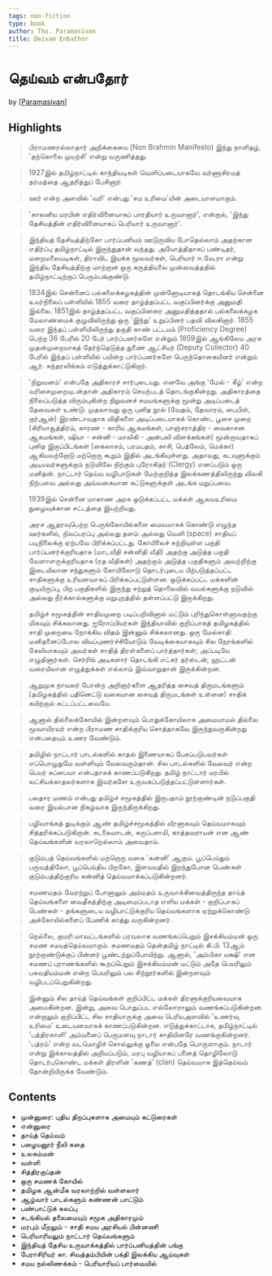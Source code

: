 ```yaml
---
tags: non-fiction
type: book
author: Tho. Paramasivan
title: Deivam Enbathor
---
```


# தெய்வம் என்பதோர்
by [[Paramasivan]]

## Highlights
> பிராமணரல்லாதார் அறிக்கையை (Non Brahmin Manifesto) இந்து நாளிதழ், 'தற்கொலை முயற்சி' என்று வருணித்தது.

> 1927இல் தமிழ்நாட்டில் காந்தியடிகள் வெளிப்படையாகவே வர்ணாசிரமத் தர்மத்தை ஆதரித்துப் பேசினார்.

> ஊர் என்ற அளவில் 'வரி' என்பது 'சம உரிமை'யின் அடையாளமாகும்.

> 'காலனிய மரபின் எதிர்வினையாகப் பாரதியார் உருவானார்', என்றால், 'இந்து தேசியத்தின் எதிர்வினையாகப் பெரியார் உருவானார்'.

> இந்தியத் தேசியத்திற்கோ பார்ப்பனியம் ஊடுருவிய போதெல்லாம் அதற்கான எதிர்ப்பு தமிழ்நாட்டில் இருந்துதான் வந்தது. அயோத்திதாசப் பண்டிதர், மறைமலையடிகள், திராவிட இயக்க மூலவர்கள், பெரியார் ஈ.வே.ரா என்று இந்திய தேசியத்திற்கு மாற்றான ஒரு கருத்தியலை முன்வைத்ததில் தமிழ்நாட்டிற்குப் பெரும்பங்குண்டு.

> 1834இல் சென்னைப் பல்கலைக்கழகத்தின் முன்னோடியாகத் தொடங்கிய சென்னை உயர்நிலைப் பள்ளியில் 1855 வரை தாழ்த்தப்பட்ட வகுப்பினர்க்கு அனுமதி இல்லை. 1851இல் தாழ்த்தப்பட்ட வகுப்பினரை அனுமதித்ததால் பல்கலைக்கழக மேலாண்மைக் குழுவிலிருந்து ஒரு 'இந்து' உறுப்பினர் பதவி விலகினார். 1855 வரை இந்தப் பள்ளியிலிருந்து தகுதி காண் பட்டயம் (Proficiency Degree) பெற்ற 36 பேரில் 20 பேர் பார்ப்பனர்களே என்றும் 1859இல் ஆங்கிலேய அரசு முதன்முறையாகத் தேர்ந்தெடுத்த துணை ஆட்சியர் (Deputy Collector) 40 பேரில் இந்தப் பள்ளியில் பயின்ற பார்ப்பனர்களே பெருந்தொகையினர் என்றும் ஆர். சுந்தரலிங்கம் எடுத்துக்காட்டுகிறார்.

> 'நிறுவனம்' என்பதே அதிகாரச் சார்புடையது. எனவே அங்கு 'மேல் - கீழ்' என்ற வரிசைமுறையுடன்தான் அதிகாரம் செயற்படத் தொடங்குகின்றது. அதிகாரத்தை நிலைப்படுத்த விரும்புகின்ற நிறுவனச் சமயங்களுக்கு மூன்று அடிப்படைத் தேவைகள் உண்டு. முதலாவது ஒரு புனித நூல் (வேதம், தேவாரம், பைபிள், குர்ஆன்) இரண்டாவதாக விதிகளை அடிப்படையாகக் கொண்ட பூசை முறை (கிரியாசூத்திரம், காரண - காரிய ஆகமங்கள், பாஞ்சராத்திர - வைகாசன ஆகமங்கள், ஷியா - சன்னி - மாலிகி - அன்பலி விளக்கங்கள்) மூன்றாவதாகப் புனித இருப்பிடங்கள் (கைலாசம், பரமபதம், காசி, பெத்லேம், மெக்கா) ஆகியவற்றோடு மற்றொரு கூறும் இதில் அடங்கியுள்ளது. அதாவது, கடவுளுக்கும் அடியவர்களுக்கும் நடுவிலே நிற்கும் புரோகிதர் (Clergy) எனப்படும் ஒரு மனிதன். நாட்டார் தெய்வ வழிபாடுகள் மேற்குறித்த இலக்கணத்திலிருந்து விலகி நிற்பவை அல்லது அவ்வகையான கட்டுகளுக்குள் அடங்க மறுப்பவை.

> 1939இல் சென்னை மாகாண அரசு ஒடுக்கப்பட்ட மக்கள் ஆலயஉரிமை நுழைவுக்கான சட்டத்தை இயற்றியது.

> அரச ஆதரவுபெற்ற பெருங்கோயில்களை மையமாகக் கொண்டு எழுந்த ஊர்களில், நிலப்பரப்பு அல்லது தளம் அல்லது வெளி (space) சாதியப் படிநிலைக்கு ஏற்பவே பிரிக்கப்பட்டது. கோயிலைச் சுற்றியுள்ள பகுதி பார்ப்பனர்க்குரியதாக (மாடவீதி சன்னிதி வீதி) அதற்கு அடுத்த பகுதி வேளாளருக்குரியதாக (ரத வீதிகள்) அதற்கும் அடுத்த பகுதிகளும் அவற்றிற்கு இடையிலான சந்துகளும் கோயிலோடு தொடர்புடைய பிற்படுத்தப்பட்ட சாதிகளுக்கு உரியனவாகப் பிரிக்கப்பட்டுள்ளன. ஒடுக்கப்பட்ட மக்களின் குடியிருப்பு, பிற பகுதிகளில் இருந்து சற்றுத் தொலைவில் வயல்களுக்கு நடுவில் அல்லது நீர்க்கால்களுக்கு மறுபுறத்தில் தள்ளப்பட்டு இருக்கிறது.

> தமிழ்ச் சமூகத்தின் சாதியமுறை படிப்பறிவினால் மட்டும் புரிந்துகொள்ளுவதற்கு மிகவும் சிக்கலானது. ஐரோப்பியர்கள் இந்தியாவில் குறிப்பாகத் தமிழகத்தில் சாதி முறையை நோக்கிய விதம் இன்னும் சிக்கலானது. ஒரு மேல்சாதி மனிதனைப்போல வியப்புணர்ச்சியோடும் வேடிக்கையாகவும் சில நேரங்களில் கேலியாகவும் அவர்கள் சாதித் திரள்களைப் பார்த்தார்கள்; அப்படியே எழுதினார்கள். செர்ரிங் அடிகளார் தொடங்கி எட்கர் தர்ஸ்டன், ஹட்டன் வரையிலான எழுத்துக்கள் எல்லாம் இவ்வாறுதான் இருக்கின்றன.

> ஆறுமுக நாவலர் போன்ற அறிஞர்களை ஆதரித்த சைவத் திருமடங்களும் (தமிழகத்தில் பதினெட்டு வகையான சைவத் திருமடங்கள் உள்ளன) சாதிக் கயிற்றால் கட்டப்பட்டவையே.

> ஆனால் தில்லைக்கோயில் இன்றளவும் பொதுக்கோயிலாக அமையாமல் தில்லை மூவாயிரவர் என்ற பிராமண சாதிக்குரிய சொத்தாகவே இருந்துவருகின்றது என்பதையும் உணர வேண்டும்.

> தமிழில் நாட்டார் பாடல்களில் காதல் இணையாகப் பேசப்படுபவர்கள் எப்பொழுதுமே வள்ளியும் வேலவரும்தான். சில பாடல்களில் வேலவர் என்ற பெயர் சுப்பையா என்பதாகக் காணப்படுகிறது. தமிழ் நாட்டார் மரபில் லட்சியக்காதலர்களாக இவர்களே உருவகப்படுத்தப்பட்டுள்ளார்கள்.

> பலதார மணம் என்பது தமிழ்ச் சமூகத்தில் இருபதாம் நூற்றாண்டின் நடுப்பகுதி வரை இயல்பான நிகழ்வாக இருந்திருக்கிறது.

> பழிவாங்கத் துடிக்கும் ஆண் தமிழ்ச்சமூகத்தில் வீரனாகவும் தெய்வமாகவும் சித்தரிக்கப்படுகிறான். சுடலைமாடன், கருப்பசாமி, காத்தவராயன் என ஆண் தெய்வங்களின் வரலாறெல்லாம் அவைதாம்.

> குடும்பத் தெய்வங்களில் மற்றொரு வகை 'கன்னி' ஆகும். பூப்பெய்தும் பருவத்திலோ, பூப்பெய்திய பிறகோ, இளவயதில் இறந்துபோன பெண்கள் குடும்பத்திற்குரிய கன்னித் தெய்வமாக்கப்படுகின்றனர்.

> சமணமதம் வேரற்றுப் போனாலும் அம்மதம் உருவாக்கிவைத்திருந்த தாய்த் தெய்வங்களை வைதீகத்திற்கு அடிமைப்படாத எளிய மக்கள் - குறிப்பாகப் பெண்கள் - தங்களுடைய வழிபாட்டுக்குரிய தெய்வங்களாக ஏற்றுக்கொண்டு அக்கோயில்களைப் பேணிக் காத்து வருகின்றனர்.

> நெல்லை, குமரி மாவட்டங்களில் பரவலாக வணங்கப்பெறும் இசக்கியம்மன் ஒரு சமண சமயத்தெய்வமாகும். சமணமதம் தென்தமிழ் நாட்டில் கி.பி. 13ஆம் நூற்றாண்டுக்குப் பின்னர் பூண்டற்றுப்போயிற்று. ஆனால், 'அம்பிகா யக்ஷி' என சமணப் புராணங்களில் கூறப்பெறும் இசக்கியம்மன் மட்டும் அதே பெயரிலும் பகவதியம்மன் என்ற பெயரிலும் பல சிற்றூர்களில் இன்றளவும் வழிபடப்பெறுகின்றது.

> இன்னும் சில தாய்த் தெய்வங்கள் குறிப்பிட்ட மக்கள் திரளுக்குரியவையாக அமைகின்றன. இன்று, அவை பொதுப்பட எல்லோராலும் வணங்கப்படுகின்றன. என்றாலும் குறிப்பிட்ட சில சாதியாருக்கு அவை பெரியஅளவில் 'உணர்வு உரிமை' உடையனவாகக் காணப்படுகின்றன. எடுத்துக்காட்டாக, தமிழ்நாட்டில் 'பத்திரகாளி' அம்மனைப் பெருமளவு நாடார் சாதியினரே வணங்குகின்றனர். 'பத்ரம்' என்ற வடமொழிச் சொல்லுக்கு ஓலை என்பதே பொருளாகும். நாடார் என்று இக்காலத்தில் அறியப்படும், மரபு வழியாகப் பனைத் தொழிலோடு தொடர்புகொண்ட மக்கள் திரளின் 'கணத்' (clan) தெய்வமாக இத்தெய்வம் தோன்றியிருக்க வேண்டும்.

## Contents
* முன்னுரை: புதிய திறப்புகளாக அமையும் கட்டுரைகள்
* என்னுரை
* தாய்த் தெய்வம்
* பழையனூர் நீலி கதை
* உலகம்மன்
* வள்ளி
* சித்திரகுப்தன்
* ஒரு சமணக் கோயில்
* தமிழக ஆன்மீக வரலாற்றில் வள்ளலார்
* ஆழ்வார் பாடல்களும் கண்ணன் பாட்டும்
* பண்பாட்டுக் கலப்பு
* சடங்கியல் தலைமையும் சமூக அதிகாரமும்
* மரபும் மீறலும் - சாதி சமய அரசியல் பின்னணி
* பெரியாரியலும் நாட்டார் தெய்வங்களும்
* இந்தியத் தேசிய உருவாக்கத்தில் பார்ப்பனியத்தின் பங்கு
* பேராசிரியர் கா. சிவத்தம்பியின் பக்தி இலக்கிய ஆய்வுகள்
* சமய நல்லிணக்கம் - பெரியாரியப் பார்வையில்




[//begin]: # "Autogenerated link references for markdown compatibility"
[Paramasivan]: ../authors/Paramasivan.md "Tho. Paramasivan"
[//end]: # "Autogenerated link references"